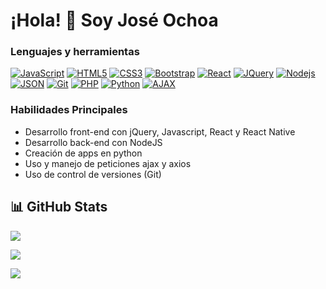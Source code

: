 # ¡Hola! 👋 Soy José Ochoa

### Lenguajes y herramientas
[![JavaScript](https://img.shields.io/badge/-JavaScript-black?style=flat&logo=javascript&link=https://github.com/BRdhanani)](https://github.com/BRdhanani) 
[![HTML5](https://img.shields.io/badge/-HTML5-E34F26?style=flat&logo=html5&logoColor=white&link=https://github.com/BRdhanani)](https://github.com/BRdhanani) 
[![CSS3](https://img.shields.io/badge/-CSS3-1572B6?style=flat&logo=css3&link=https://github.com/BRdhanani)](https://github.com/BRdhanani) 
[![Bootstrap](https://img.shields.io/badge/-Bootstrap-563D7C?style=flat&logo=bootstrap&link=https://github.com/BRdhanani)](https://github.com/BRdhanani) 
[![React](https://img.shields.io/badge/-React-black?style=flat&logo=react&link=https://github.com/BRdhanani)](https://github.com/BRdhanani)
[![JQuery](https://img.shields.io/badge/-JQuery-blue?style=flat&logo=jquery&link=https://github.com/BRdhanani)](https://github.com/BRdhanani) 
[![Nodejs](https://img.shields.io/badge/-Nodejs-green?style=flat&logo=Node.js&link=https://github.com/BRdhanani)](https://github.com/BRdhanani) 
[![JSON](https://img.shields.io/badge/-json-02569B?style=flat&logo=json&link=https://github.com/BRdhanani)](https://github.com/BRdhanani)
[![Git](https://img.shields.io/badge/-Git-black?style=flat&logo=git&link=https://github.com/BRdhanani)](https:)
[![PHP](https://img.shields.io/badge/-PHP-black?style=flat&logo=php&link=https://github.com/BRdhanani)](https://github.com/BRdhanani)
[![Python](https://img.shields.io/badge/-Python-black?style=flat&logo=python&link=https://github.com/tuusuario)](https://github.com/tuusuario)
[![AJAX](https://img.shields.io/badge/-AJAX-black?style=flat&link=https://github.com/tuusuario)](https://github.com/tuusuario)


### Habilidades Principales

- Desarrollo front-end con jQuery, Javascript, React y React Native
- Desarrollo back-end con NodeJS
- Creación de apps en python
- Uso y manejo de peticiones ajax y axios
- Uso de control de versiones (Git)

## 📊 GitHub Stats

![](https://github-readme-streak-stats.herokuapp.com/?user=guada8a&theme=midnight-purple&hide_border=false)

![](https://github-readme-stats.vercel.app/api/top-langs/?username=guada8a&theme=midnight-purple&layout=compact&langs_count=10)

![](https://github-readme-stats.vercel.app/api?username=guada8a&theme=midnight-purple&show_icons=true)
<!--
**Guada8a/Guada8a** is a ✨ _special_ ✨ repository because its `README.md` (this file) appears on your GitHub profile.

Here are some ideas to get you started:

- 🔭 I’m currently working on ...
- 🌱 I’m currently learning ...
- 👯 I’m looking to collaborate on ...
- 🤔 I’m looking for help with ...
- 💬 Ask me about ...
- 📫 How to reach me: ...
- 😄 Pronouns: ...
- ⚡ Fun fact: ...
-->
